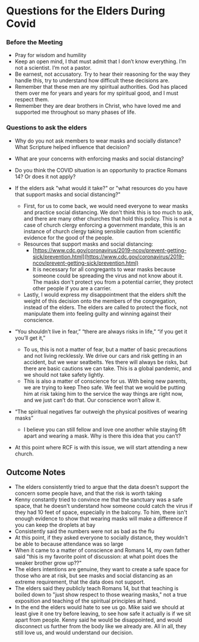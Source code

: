 # Questions for the Elders During Covid 

### Before the Meeting

- Pray for wisdom and humility
- Keep an open mind, I that must admit that I don’t know everything. I’m not a scientist. I’m not a pastor.
- Be earnest, not accusatory. Try to hear their reasoning for the way they handle this, try to understand how difficult these decisions are.
- Remember that these men are my spiritual authorities. God has placed them over me for years and years for my spiritual good, and I must respect them.
- Remember they are dear brothers in Christ, who have loved me and supported me throughout so many phases of life.

### Questions to ask the elders

- Why do you not ask members to wear masks and socially distance? What Scripture helped influence that decision?
- What are your concerns with enforcing masks and social distancing?
- Do you think the COVID situation is an opportunity to practice Romans 14? Or does it not apply?
- If the elders ask "what would it take?" or "what resources do you have that support masks and social distancing?"
    - First, for us to come back, we would need everyone to wear masks and practice social distancing. We don't think this is too much to ask, and there are many other churches that hold this policy. This is not a case of church clergy enforcing a government mandate, this is an instance of church clergy taking sensible caution from scientific evidence for the good of the people.
    - Resources that support masks and social distancing:
        - [https://www.cdc.gov/coronavirus/2019-ncov/prevent-getting-sick/prevention.html](https://www.cdc.gov/coronavirus/2019-ncov/prevent-getting-sick/prevention.html)
        - It is necessary for all congregants to wear masks because someone could be spreading the virus and not know about it. The masks don't protect you from a potential carrier, they protect other people if you are a carrier.
    - Lastly, I would express my disappointment that the elders shift the weight of this decision onto the members of the congregation, instead of the elders. The elders are called to protect the flock, not manipulate them into feeling guilty and winning against their conscience.
- “You shouldn’t live in fear,” “there are always risks in life,” “if you get it you’ll get it,”
    - To us, this is not a matter of fear, but a matter of basic precautions and not living recklessly. We drive our cars and risk getting in an accident, but we wear seatbelts. Yes there will always be risks, but there are basic cautions we can take. This is a global pandemic, and we should not take safety lightly.
    - This is also a matter of conscience for us. With being new parents, we are trying to keep Theo safe. We feel that we would be putting him at risk taking him to the service the way things are right now, and we just can’t do that. Our conscience won’t allow it.
- “The spiritual negatives far outweigh the physical positives of wearing masks”
    - I believe you can still fellow and love one another while staying 6ft apart and wearing a mask. Why is there this idea that you can’t?
    
- At this point where RCF is with this issue, we will start attending a new church.

## Outcome Notes

- The elders consistently tried to argue that the data doesn't support the concern some people have, and that the risk is worth taking
- Kenny constantly tried to convince me that the sanctuary was a safe space, that he doesn't understand how someone could catch the virus if they had 10 feet of space, especially in the balcony. To him, there isn't enough evidence to show that wearing masks will make a difference if you can keep the droplets at bay
- Consistently said the numbers were not as bad as the flu
- At this point, if they asked everyone to socially distance, they wouldn't be able to because attendance was so large
- When it came to a matter of conscience and Romans 14, my own father said "this is my favorite point of discussion: at what point does the weaker brother grow up??"
- The elders intentions are genuine, they want to create a safe space for those who are at risk, but see masks and social distancing as an extreme requirement, that the data does not support.
- The elders said they publicly teach Romans 14, but that teaching is boiled down to "just show respect to those wearing masks," not a true exposition and teaching of the spiritual principles at hand.
- In the end the elders would hate to see us go. Mike said we should at least give it one try before leaving, to see how safe it actually is if we sit apart from people. Kenny said he would be disappointed, and would disconnect us further from the body like we already are. All in all, they still love us, and would understand our decision.
